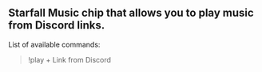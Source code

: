 ## Starfall Music chip that allows you to play music from Discord links.
<p> List of available commands: </p>

> !play + Link from Discord
